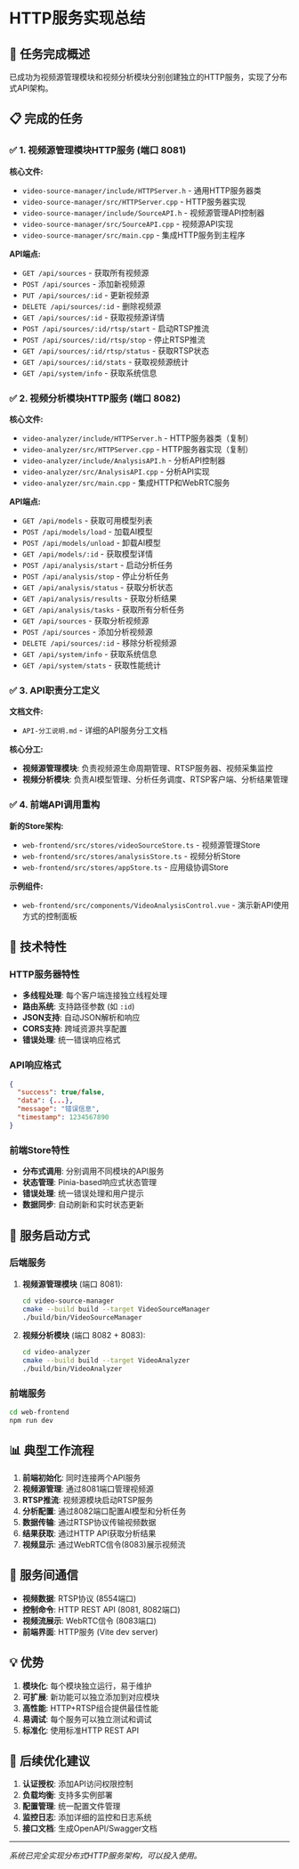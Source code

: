 # HTTP服务实现总结

## 🎯 任务完成概述

已成功为视频源管理模块和视频分析模块分别创建独立的HTTP服务，实现了分布式API架构。

## 📋 完成的任务

### ✅ 1. 视频源管理模块HTTP服务 (端口 8081)

**核心文件:**
- `video-source-manager/include/HTTPServer.h` - 通用HTTP服务器类
- `video-source-manager/src/HTTPServer.cpp` - HTTP服务器实现
- `video-source-manager/include/SourceAPI.h` - 视频源管理API控制器
- `video-source-manager/src/SourceAPI.cpp` - 视频源API实现
- `video-source-manager/src/main.cpp` - 集成HTTP服务到主程序

**API端点:**
- `GET /api/sources` - 获取所有视频源
- `POST /api/sources` - 添加新视频源
- `PUT /api/sources/:id` - 更新视频源
- `DELETE /api/sources/:id` - 删除视频源
- `GET /api/sources/:id` - 获取视频源详情
- `POST /api/sources/:id/rtsp/start` - 启动RTSP推流
- `POST /api/sources/:id/rtsp/stop` - 停止RTSP推流
- `GET /api/sources/:id/rtsp/status` - 获取RTSP状态
- `GET /api/sources/:id/stats` - 获取视频源统计
- `GET /api/system/info` - 获取系统信息

### ✅ 2. 视频分析模块HTTP服务 (端口 8082)

**核心文件:**
- `video-analyzer/include/HTTPServer.h` - HTTP服务器类（复制）
- `video-analyzer/src/HTTPServer.cpp` - HTTP服务器实现（复制）
- `video-analyzer/include/AnalysisAPI.h` - 分析API控制器
- `video-analyzer/src/AnalysisAPI.cpp` - 分析API实现
- `video-analyzer/src/main.cpp` - 集成HTTP和WebRTC服务

**API端点:**
- `GET /api/models` - 获取可用模型列表
- `POST /api/models/load` - 加载AI模型
- `POST /api/models/unload` - 卸载AI模型
- `GET /api/models/:id` - 获取模型详情
- `POST /api/analysis/start` - 启动分析任务
- `POST /api/analysis/stop` - 停止分析任务
- `GET /api/analysis/status` - 获取分析状态
- `GET /api/analysis/results` - 获取分析结果
- `GET /api/analysis/tasks` - 获取所有分析任务
- `GET /api/sources` - 获取分析视频源
- `POST /api/sources` - 添加分析视频源
- `DELETE /api/sources/:id` - 移除分析视频源
- `GET /api/system/info` - 获取系统信息
- `GET /api/system/stats` - 获取性能统计

### ✅ 3. API职责分工定义

**文档文件:**
- `API-分工说明.md` - 详细的API服务分工文档

**核心分工:**
- **视频源管理模块**: 负责视频源生命周期管理、RTSP服务器、视频采集监控
- **视频分析模块**: 负责AI模型管理、分析任务调度、RTSP客户端、分析结果管理

### ✅ 4. 前端API调用重构

**新的Store架构:**
- `web-frontend/src/stores/videoSourceStore.ts` - 视频源管理Store
- `web-frontend/src/stores/analysisStore.ts` - 视频分析Store
- `web-frontend/src/stores/appStore.ts` - 应用级协调Store

**示例组件:**
- `web-frontend/src/components/VideoAnalysisControl.vue` - 演示新API使用方式的控制面板

## 🔧 技术特性

### HTTP服务器特性
- **多线程处理**: 每个客户端连接独立线程处理
- **路由系统**: 支持路径参数 (如 `:id`)
- **JSON支持**: 自动JSON解析和响应
- **CORS支持**: 跨域资源共享配置
- **错误处理**: 统一错误响应格式

### API响应格式
```json
{
  "success": true/false,
  "data": {...},
  "message": "错误信息",
  "timestamp": 1234567890
}
```

### 前端Store特性
- **分布式调用**: 分别调用不同模块的API服务
- **状态管理**: Pinia-based响应式状态管理
- **错误处理**: 统一错误处理和用户提示
- **数据同步**: 自动刷新和实时状态更新

## 🚀 服务启动方式

### 后端服务
1. **视频源管理模块** (端口 8081):
   ```bash
   cd video-source-manager
   cmake --build build --target VideoSourceManager
   ./build/bin/VideoSourceManager
   ```

2. **视频分析模块** (端口 8082 + 8083):
   ```bash
   cd video-analyzer
   cmake --build build --target VideoAnalyzer
   ./build/bin/VideoAnalyzer
   ```

### 前端服务
```bash
cd web-frontend
npm run dev
```

## 📊 典型工作流程

1. **前端初始化**: 同时连接两个API服务
2. **视频源管理**: 通过8081端口管理视频源
3. **RTSP推流**: 视频源模块启动RTSP服务
4. **分析配置**: 通过8082端口配置AI模型和分析任务
5. **数据传输**: 通过RTSP协议传输视频数据
6. **结果获取**: 通过HTTP API获取分析结果
7. **视频显示**: 通过WebRTC信令(8083)展示视频流

## 🔄 服务间通信

- **视频数据**: RTSP协议 (8554端口)
- **控制命令**: HTTP REST API (8081, 8082端口)
- **视频流展示**: WebRTC信令 (8083端口)
- **前端界面**: HTTP服务 (Vite dev server)

## 💡 优势

1. **模块化**: 每个模块独立运行，易于维护
2. **可扩展**: 新功能可以独立添加到对应模块
3. **高性能**: HTTP+RTSP组合提供最佳性能
4. **易调试**: 每个服务可以独立测试和调试
5. **标准化**: 使用标准HTTP REST API

## 📝 后续优化建议

1. **认证授权**: 添加API访问权限控制
2. **负载均衡**: 支持多实例部署
3. **配置管理**: 统一配置文件管理
4. **监控日志**: 添加详细的监控和日志系统
5. **接口文档**: 生成OpenAPI/Swagger文档

---

*系统已完全实现分布式HTTP服务架构，可以投入使用。*